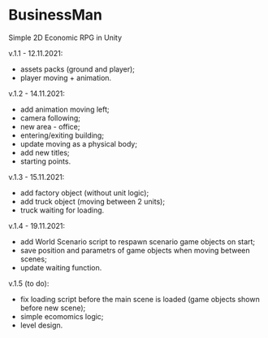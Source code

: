 # BusinessMan
Simple 2D Economic RPG in Unity

v.1.1 - 12.11.2021:
- assets packs (ground and player);
- player moving + animation.

v.1.2 - 14.11.2021:
- add animation moving left;
- camera following;
- new area - office;
- entering/exiting building;
- update moving as a physical body;
- add new titles;
- starting points.

v.1.3 - 15.11.2021:
- add factory object (without unit logic);
- add truck object (moving between 2 units);
- truck waiting for loading.

v.1.4 - 19.11.2021:
- add World Scenario script to respawn scenario game objects on start;
- save position and parametrs of game objects when moving between scenes;
- update waiting function.

v.1.5 (to do):
- fix loading script before the main scene is loaded (game objects shown before new scene);
- simple ecomomics logic;
- level design.
